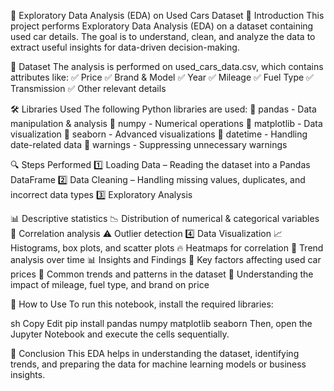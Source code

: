 🚗 Exploratory Data Analysis (EDA) on Used Cars Dataset
📌 Introduction
This project performs Exploratory Data Analysis (EDA) on a dataset containing used car details. The goal is to understand, clean, and analyze the data to extract useful insights for data-driven decision-making.

📂 Dataset
The analysis is performed on used_cars_data.csv, which contains attributes like:
✅ Price
✅ Brand & Model
✅ Year
✅ Mileage
✅ Fuel Type
✅ Transmission
✅ Other relevant details

🛠️ Libraries Used
The following Python libraries are used:
📌 pandas - Data manipulation & analysis
📌 numpy - Numerical operations
📌 matplotlib - Data visualization
📌 seaborn - Advanced visualizations
📌 datetime - Handling date-related data
📌 warnings - Suppressing unnecessary warnings

🔍 Steps Performed
1️⃣ Loading Data – Reading the dataset into a Pandas DataFrame
2️⃣ Data Cleaning – Handling missing values, duplicates, and incorrect data types
3️⃣ Exploratory Analysis

📊 Descriptive statistics
📉 Distribution of numerical & categorical variables
🔗 Correlation analysis
⚠️ Outlier detection
4️⃣ Data Visualization
📈 Histograms, box plots, and scatter plots
🔥 Heatmaps for correlation
📆 Trend analysis over time
📊 Insights and Findings
🔹 Key factors affecting used car prices
🔹 Common trends and patterns in the dataset
🔹 Understanding the impact of mileage, fuel type, and brand on price

🚀 How to Use
To run this notebook, install the required libraries:

sh
Copy
Edit
pip install pandas numpy matplotlib seaborn
Then, open the Jupyter Notebook and execute the cells sequentially.

🏁 Conclusion
This EDA helps in understanding the dataset, identifying trends, and preparing the data for machine learning models or business insights.
